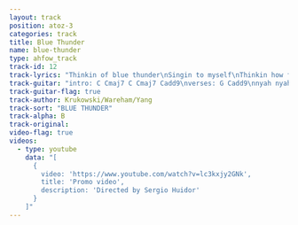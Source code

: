```yaml
---
layout: track
position: atoz-3
categories: track
title: Blue Thunder
name: blue-thunder
type: ahfow_track
track-id: 12
track-lyrics: "Thinkin of blue thunder\nSingin to myself\nThinkin how fast it moves\nFeelin how it turns\nI was singin somethin\nOut on Route 128\nThinkin how blue it looks\nSingin out aloud\n\nMy my blue thunder\nMy my blue thunder\nMy my blue thunder\nSingin out aloud\n\nMy my blue thunder\n\nMy my blue thunder\nMy my blue thunder\nSingin out aloud\n\nI'll drive so far away\nI'll drive so far away\nI'll drive so far away\nI'll drive so far away\n\nBlue thunder\nBlue thunder\nBlue thunder\nBlue thunder"
track-guitar: "intro: C Cmaj7 C Cmaj7 Cadd9\nverses: G Cadd9\nnyah nyah: D C D C Amin\ni'll drive...: G C \n\n(provided by brad)"
track-guitar-flag: true
track-author: Krukowski/Wareham/Yang
track-sort: "BLUE THUNDER"
track-alpha: B
track-original: 
video-flag: true
videos:
  - type: youtube
    data: "[
      { 
        video: 'https://www.youtube.com/watch?v=lc3kxjy2GNk',
        title: 'Promo video',
        description: 'Directed by Sergio Huidor'
      }
    ]"
---
```

